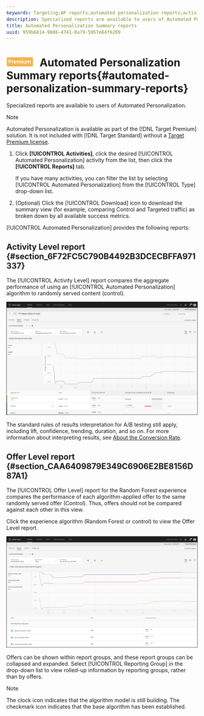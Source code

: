```yaml
---
keywords: Targeting;AP reports;automated personalization reports;activity level report;offer level report;offer detail report
description: Specialized reports are available to users of Automated Personalization.
title: Automated Personalization Summary reports
uuid: 959b6814-9686-4741-8a79-5957e64f6209
---
```


# ![PREMIUM](/help/assets/premium.png) Automated Personalization Summary reports{#automated-personalization-summary-reports}

Specialized reports are available to users of Automated Personalization.

>[!NOTE]
>
>Automated Personalization is available as part of the [!DNL Target Premium] solution. It is not included with [!DNL Target Standard] without a [Target Premium license](/help/c-intro/intro.md#premium).

1. Click **[!UICONTROL Activities]**, click the desired [!UICONTROL Automated Personalization] activity from the list, then click the **[!UICONTROL Reports]** tab.

   If you have many activities, you can filter the list by selecting [!UICONTROL Automated Personalization] from the [!UICONTROL Type] drop-down list. 

1. (Optional) Click the [!UICONTROL Download] icon to download the summary view (for example, comparing Control and Targeted traffic) as broken down by all available success metrics.

[!UICONTROL Automated Personalization] provides the following reports:

## Activity Level report {#section_6F72FC5C790B4492B3DCECBFFA971337}

The [!UICONTROL Activity Level] report compares the aggregate performance of using an [!UICONTROL Automated Personalization] algorithm to randomly served content (control).

![Activity level report](/help/c-reports/assets/box_plot_ap.png)

The standard rules of results interpretation for A/B testing still apply, including lift, confidence, trending, duration, and so on. For more information about interpreting results, see [About the Conversion Rate](../c-reports/conversion-rate.md#concept_2D9FEDE8F94A485DAC86D611BFBDC844).

## Offer Level report {#section_CAA6409879E349C6906E2BE8156D87A1}

The [!UICONTROL Offer Level] report for the Random Forest experience compares the performance of each algorithm-applied offer to the same randomly served offer (Control). Thus, offers should not be compared against each other in this view.

Click the experience algorithm (Random Forest or control) to view the Offer Level report.

![](assets/ap_OfferLevelRpt.png)

Offers can be shown within report groups, and these report groups can be collapsed and expanded. Select [!UICONTROL Reporting Group] in the drop-down list to view rolled-up information by reporting groups, rather than by offers.

>[!NOTE]
>
>The clock icon indicates that the algorithm model is still building. The checkmark icon indicates that the base algorithm has been established.
